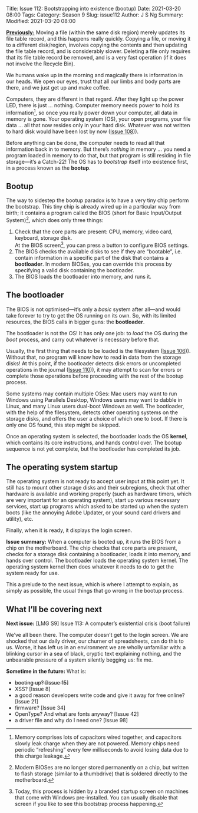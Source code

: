Title: Issue 112: Bootstrapping into existence (bootup)
Date: 2021-03-20 08:00
Tags: 
Category: Season 9
Slug: issue112
Author: J S Ng
Summary: 
Modified: 2021-03-20 08:00

[**Previously:**](https://buttondown.email/laymansguide/archive/) Moving a file (within the same disk region) merely updates its file table record, and this happens really quickly. Copying a file, or moving it to a different disk/region, involves copying the contents and then updating the file table record, and is considerably slower. Deleting a file only requires that its file table record be removed, and is a very fast operation (if it does not involve the Recycle Bin).

We humans wake up in the morning and magically there is information in our heads. We open our eyes, trust that all our limbs and body parts are there, and we just get up and make coffee.

Computers, they are different in that regard. After they light up the power LED, there is just … nothing. Computer memory needs power to hold its information[^1], so once you really power down your computer, all data in memory is gone. Your operating system (OS), your open programs, your file data … all that now resides only in your hard disk. Whatever was not written to hard disk would have been lost by now ([Issue 108]({filename}/season09/issue108/issue108.md))).

[^1]: Memory comprises lots of capacitors wired together, and capacitors slowly leak charge when they are not powered. Memory chips need periodic “refreshing” every few milliseconds to avoid losing data due to this charge leakage.

Before anything can be done, the computer needs to read all that information back in to memory. But there’s *nothing* in memory … you need a program loaded in memory to do that, but that program is still residing in file storage—it’s a Catch-22! The OS has to *bootstrap* itself into existence first, in a process known as the **bootup**.

## Bootup

The way to sidestep the bootup paradox is to have a very tiny chip perform the bootstrap. This tiny chip is already wired up in a particular way from birth; it contains a program called the BIOS (short for Basic Input/Output System)[^2], which does only three things:

[^2]: Modern BIOSes are no longer stored permanently on a chip, but written to flash storage (similar to a thumbdrive) that is soldered directly to the motherboard.

1. Check that the core parts are present: CPU, memory, video card, keyboard, storage disk.  
   At the BIOS screen[^3], you can press a button to configure BIOS settings.
2. The BIOS checks the available disks to see if they are “bootable”, i.e. contain information in a specific part of the disk that contains a **bootloader**. In modern BIOSes, you can override this process by specifying a valid disk containing the bootloader.
3. The BIOS loads the bootloader into memory, and runs it.

[^3]: Today, this process is hidden by a branded startup screen on machines that come with Windows pre-installed. You can usually disable that screen if you like to see this bootstrap process happening.

## The bootloader

The BIOS is not optimised—it’s only a *basic* system after all—and would take forever to try to get the OS running on its own. So, with its limited resources, the BIOS calls in bigger guns: the **bootloader**.

The bootloader is not the OS! It has only one job: to *load* the OS during the *boot* process, and carry out whatever is necessary before that.

Usually, the first thing that needs to be loaded is the filesystem ([Issue 106]({filename}/season09/issue106/issue106.md))). Without that, no program will know how to read in data from the storage disks! At this point, if the bootloader detects disk errors or uncompleted operations in the journal ([Issue 110]({filename}/season09/issue110/issue110.md))), it may attempt to scan for errors or complete those operations before proceeding with the rest of the bootup process.

Some systems may contain multiple OSes: Mac users may want to run Windows using Parallels Desktop, Windows users may want to dabble in Linux, and many Linux users dual-boot Windows as well. The bootloader, with the help of the filesystem, detects other operating systems on the storage disks, and offers the user a choice of which one to boot. If there is only one OS found, this step might be skipped.

Once an operating system is selected, the bootloader loads the OS **kernel**, which contains its core instructions, and hands control over. The bootup sequence is not yet complete, but the bootloader has completed its job.

## The operating system startup

The operating system is not ready to accept user input at this point yet. It still has to mount other storage disks and their subregions, check that other hardware is available and working properly (such as hardware timers, which are very important for an operating system), start up various necessary services, start up programs which asked to be started up when the system boots (like the annoying Adobe Updater, or your sound card drivers and utility), etc.

Finally, when it is ready, it displays the login screen.

**Issue summary:** When a computer is booted up, it runs the BIOS from a chip on the motherboard. The chip checks that core parts are present, checks for a storage disk containing a bootloader, loads it into memory, and hands over control. The bootloader loads the operating system kernel. The operating system kernel then does whatever it needs to do to get the system ready for use.

This a prelude to the next issue, which is where I attempt to explain, as simply as possible, the usual things that go wrong in the bootup process.

## What I’ll be covering next

**Next issue:** [LMG S9] Issue 113: A computer’s existential crisis (boot failure)

We’ve all been there. The computer doesn’t get to the login screen. We are shocked that our daily driver, our churner of spreadsheets, can do this to us. Worse, it has left us in an environment we are wholly unfamiliar with: a blinking cursor in a sea of black, cryptic text explaining nothing, and the unbearable pressure of a system silently begging us: fix me.

**Sometime in the future:** What is:

- ~~booting up? [Issue 15]~~
- XSS? [Issue 8]
- a good reason developers write code and give it away for free online? [Issue 21]
- firmware? [Issue 34]
- OpenType? And what are fonts anyway? [Issue 42]
- a driver file and why do I need one? [Issue 98]

